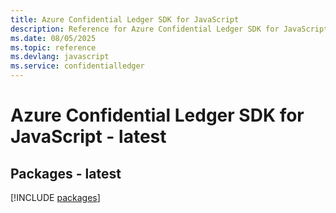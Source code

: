 ```yaml
---
title: Azure Confidential Ledger SDK for JavaScript
description: Reference for Azure Confidential Ledger SDK for JavaScript
ms.date: 08/05/2025
ms.topic: reference
ms.devlang: javascript
ms.service: confidentialledger
---
```

# Azure Confidential Ledger SDK for JavaScript - latest
## Packages - latest
[!INCLUDE [packages](confidential-ledger-index.md)]